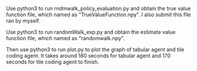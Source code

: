 Use python3 to run rndmwalk_policy_evaluation.py and obtain the true value function file,
which named as "TrueValueFunction.npy". I also submit this file ran by myself.

Use python3 to run randomWalk_exp.py and obtain the estimate value function file,
which named as "randomwalk.npy".

Then use python3 to run plot.py to plot the graph of tabular agent and tile coding agent.
It takes around 180 seconds for tabular agent and 170 seconds for tile coding agent to finish.
